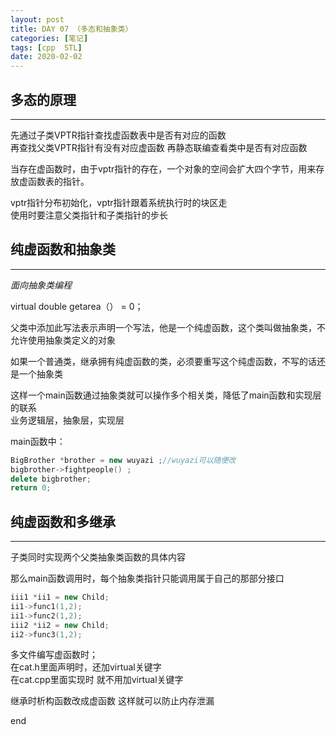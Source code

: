 ```yaml
---
layout: post
title: DAY 07 （多态和抽象类）
categories: [笔记]
tags: [cpp  STL]
date: 2020-02-02
---
```


## 多态的原理
***

先通过子类VPTR指针查找虚函数表中是否有对应的函数  
再查找父类VPTR指针有没有对应虚函数
再静态联编查看类中是否有对应函数　　



当存在虚函数时，由于vptr指针的存在，一个对象的空间会扩大四个字节，用来存放虚函数表的指针。


vptr指针分布初始化，vptr指针跟着系统执行时的块区走  
使用时要注意父类指针和子类指针的步长


## 纯虚函数和抽象类
***

*面向抽象类编程*

virtual double getarea（） = 0；  


父类中添加此写法表示声明一个写法，他是一个纯虚函数，这个类叫做抽象类，不允许使用抽象类定义的对象  


如果一个普通类，继承拥有纯虚函数的类，必须要重写这个纯虚函数，不写的话还是一个抽象类



这样一个main函数通过抽象类就可以操作多个相关类，降低了main函数和实现层的联系  
业务逻辑层，抽象层，实现层


main函数中：
```cpp
BigBrother *brother = new wuyazi ;//wuyazi可以随便改
bigbrother->fightpeople() ;
delete bigbrother;
return 0;
```


## 纯虚函数和多继承
***

子类同时实现两个父类抽象类函数的具体内容

那么main函数调用时，每个抽象类指针只能调用属于自己的那部分接口  
```cpp
iii1 *ii1 = new Child;
ii1->func1(1,2);
ii1->func2(1,2);
iii2 *ii2 = new Child;
ii2->func3(1,2);

```
多文件编写虚函数时；  
在cat.h里面声明时，还加virtual关键字    
在cat.cpp里面实现时 就不用加virtual关键字  

继承时析构函数改成虚函数 这样就可以防止内存泄漏  

end





